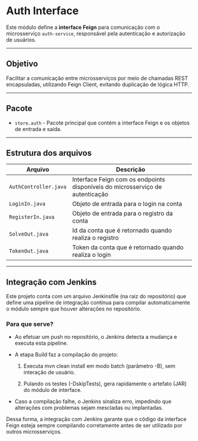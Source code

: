 # Auth Interface

Este módulo define a **interface Feign** para comunicação com o microsserviço `auth-service`, responsável pela autenticação e autorização de usuários.

---

## Objetivo

Facilitar a comunicação entre microsserviços por meio de chamadas REST encapsuladas, utilizando Feign Client, evitando duplicação de lógica HTTP.

---

## Pacote

- `store.auth` - Pacote principal que contém a interface Feign e os objetos de entrada e saída.

---

## Estrutura dos arquivos

| Arquivo               | Descrição                                                                     |
| --------------------- | ----------------------------------------------------------------------------- |
| `AuthController.java` | Interface Feign com os endpoints disponíveis do microsserviço de autenticação |
| `LoginIn.java`        | Objeto de entrada para o login na conta                                       |
| `RegisterIn.java`     | Objeto de entrada para o registro da conta                                    |
| `SolveOut.java`       | Id da conta que é retornado quando realiza o registro                         |
| `TokenOut.java`       | Token da conta que é retornado quando realiza o login                         |

---

## Integração com Jenkins

Este projeto conta com um arquivo Jenkinsfile (na raiz do repositório) que define uma pipeline de integração contínua para compilar automaticamente o módulo sempre que houver alterações no repositório.

### Para que serve?

- Ao efetuar um push no repositório, o Jenkins detecta a mudança e executa esta pipeline.

- A etapa Build faz a compilação do projeto:

    1. Executa mvn clean install em modo batch (parâmetro -B), sem interação de usuário.

    2. Pulando os testes (-DskipTests), gera rapidamente o artefato (JAR) do módulo de interface.

- Caso a compilação falhe, o Jenkins sinaliza erro, impedindo que alterações com problemas sejam mescladas ou implantadas.

Dessa forma, a integração com Jenkins garante que o código da interface Feign esteja sempre compilando corretamente antes de ser utilizado por outros microsserviços.
